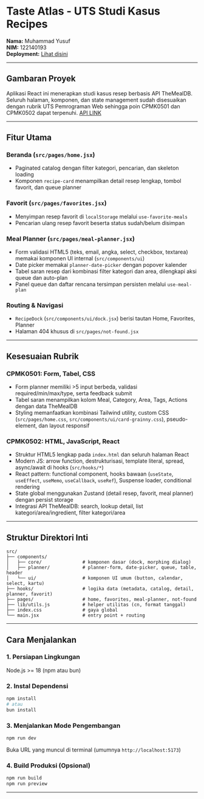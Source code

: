 # Taste Atlas - UTS Studi Kasus Recipes

**Nama:** Muhammad Yusuf  
**NIM:** 122140193  
**Deployment:** [Lihat disini](https://uts-pemweb-122140193.vercel.app/)

---

## Gambaran Proyek

Aplikasi React ini menerapkan studi kasus resep berbasis API TheMealDB. Seluruh halaman, komponen, dan state management sudah disesuaikan dengan rubrik UTS Pemrograman Web sehingga poin CPMK0501 dan CPMK0502 dapat terpenuhi. [API LINK](https://www.themealdb.com/api.php)

---

## Fitur Utama

### **Beranda** (`src/pages/home.jsx`)

- Paginated catalog dengan filter kategori, pencarian, dan skeleton loading
- Komponen `recipe-card` menampilkan detail resep lengkap, tombol favorit, dan queue planner

### **Favorit** (`src/pages/favorites.jsx`)

- Menyimpan resep favorit di `localStorage` melalui `use-favorite-meals`
- Pencarian ulang resep favorit beserta status sudah/belum disimpan

### **Meal Planner** (`src/pages/meal-planner.jsx`)

- Form validasi HTML5 (teks, email, angka, select, checkbox, textarea) memakai komponen UI internal (`src/components/ui`)
- Date picker memakai `planner-date-picker` dengan popover kalender
- Tabel saran resep dari kombinasi filter kategori dan area, dilengkapi aksi queue dan auto-plan
- Panel queue dan daftar rencana tersimpan persisten melalui `use-meal-plan`

### **Routing & Navigasi**

- `RecipeDock` (`src/components/ui/dock.jsx`) berisi tautan Home, Favorites, Planner
- Halaman 404 khusus di `src/pages/not-found.jsx`

---

## Kesesuaian Rubrik

### **CPMK0501: Form, Tabel, CSS**

- Form planner memiliki >5 input berbeda, validasi required/min/max/type, serta feedback submit
- Tabel saran menampilkan kolom Meal, Category, Area, Tags, Actions dengan data TheMealDB
- Styling memanfaatkan kombinasi Tailwind utility, custom CSS (`src/pages/home.css`, `src/components/ui/card-grainny.css`), pseudo-element, dan layout responsif

### **CPMK0502: HTML, JavaScript, React**

- Struktur HTML5 lengkap pada `index.html` dan seluruh halaman React
- Modern JS: arrow function, destrukturisasi, template literal, spread, async/await di hooks (`src/hooks/*`)
- React pattern: functional component, hooks bawaan (`useState`, `useEffect`, `useMemo`, `useCallback`, `useRef`), Suspense loader, conditional rendering
- State global menggunakan Zustand (detail resep, favorit, meal planner) dengan persist storage
- Integrasi API TheMealDB: search, lookup detail, list kategori/area/ingredient, filter kategori/area

---

## Struktur Direktori Inti

```
src/
├── components/
│   ├── core/               # komponen dasar (dock, morphing dialog)
│   ├── planner/            # planner-form, date-picker, queue, table, header
│   └── ui/                 # komponen UI umum (button, calendar, select, kartu)
├── hooks/                  # logika data (metadata, catalog, detail, planner, favorit)
├── pages/                  # home, favorites, meal-planner, not-found
├── lib/utils.js            # helper utilitas (cn, format tanggal)
├── index.css               # gaya global
└── main.jsx                # entry point + routing
```

---

## Cara Menjalankan

### 1. Persiapan Lingkungan

Node.js >= 18 (npm atau bun)

### 2. Instal Dependensi

```bash
npm install
# atau
bun install
```

### 3. Menjalankan Mode Pengembangan

```bash
npm run dev
```

Buka URL yang muncul di terminal (umumnya `http://localhost:5173`)

### 4. Build Produksi (Opsional)

```bash
npm run build
npm run preview
```

---
